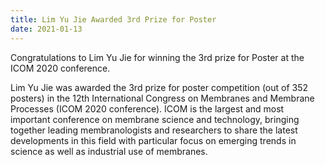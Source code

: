 ```yaml
---
title: Lim Yu Jie Awarded 3rd Prize for Poster
date: 2021-01-13
---
```


Congratulations to Lim Yu Jie for winning the 3rd prize for Poster at the ICOM 2020 conference.

<!--more-->

Lim Yu Jie was awarded the 3rd prize for poster competition (out of 352 posters) in the 12th International Congress on Membranes and Membrane Processes (ICOM 2020 conference). ICOM is the largest and most important conference on membrane science and technology, bringing together leading membranologists and researchers to share the latest developments in this field with particular focus on emerging trends in science as well as industrial use of membranes.
